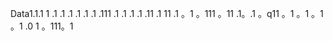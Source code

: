 Data1.1.1
1
.1
.1
.1
.1
.1
.1
.111
.1
.1
.1
.1
.11
.1
11
.1
。1
。111
。11
.1。.1
。q11
。1
。1
。1
。1
.0
1
。111。1
